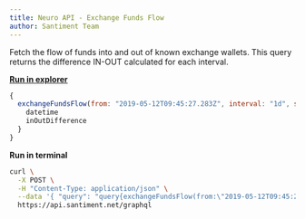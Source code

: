 ```yaml
---
title: Neuro API - Exchange Funds Flow
author: Santiment Team
---
```


Fetch the flow of funds into and out of known exchange wallets. This
query returns the difference IN-OUT calculated for each interval.

[**Run in
explorer**](https://api.santiment.net/graphiql?variables=%7B%7D&query=query%7BexchangeFundsFlow(from%3A%222019-05-12T09%3A45%3A27.283Z%22%2Cinterval%3A%221d%22%2Cslug%3A%22dragonchain%22%2Cto%3A%222019-06-26T09%3A45%3A27.283Z%22)%7Bdatetime%2CinOutDifference%7D%7D)

```js
{
  exchangeFundsFlow(from: "2019-05-12T09:45:27.283Z", interval: "1d", slug: "dragonchain", to: "2019-06-26T09:45:27.283Z") {
    datetime
    inOutDifference
  }
}
```

**Run in terminal**

```sh
curl \
  -X POST \
  -H "Content-Type: application/json" \
  --data '{ "query": "query{exchangeFundsFlow(from:\"2019-05-12T09:45:27.283Z\",interval:\"1d\",slug:\"dragonchain\",to:\"2019-06-26T09:45:27.283Z\"){datetime,inOutDifference}}" }' \
  https://api.santiment.net/graphql
```
